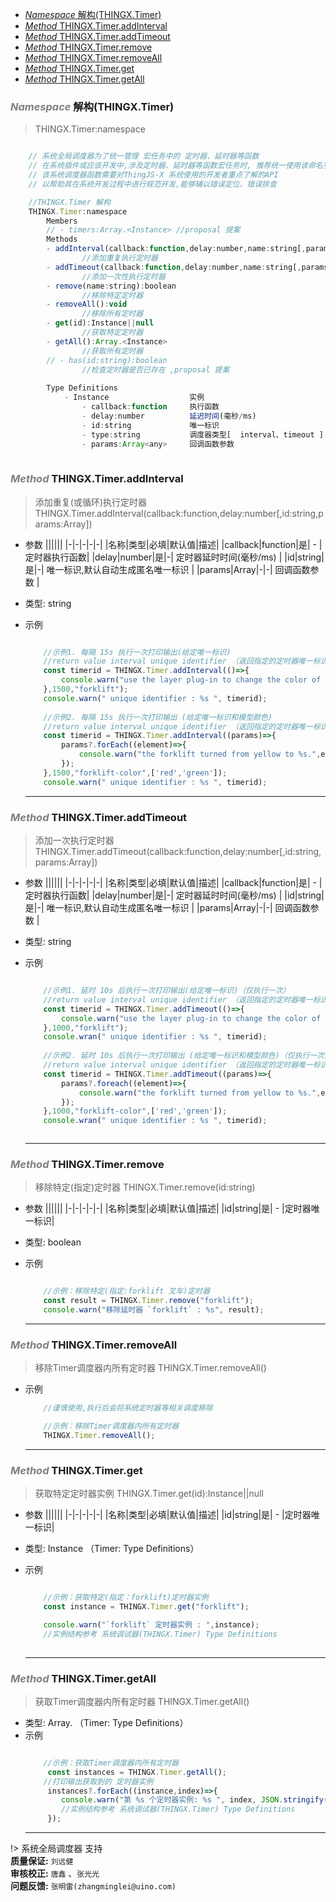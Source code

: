 
<!-- @import "[TOC]" {cmd="toc" depthFrom=1 depthTo=6 orderedList=false} -->

<!-- code_chunk_output -->

- [*Namespace*  解构(THINGX.Timer)](#namespace--解构thingxtimer)
- [*Method*  THINGX.Timer.addInterval](#method--thingxtimeraddinterval)
- [*Method*  THINGX.Timer.addTimeout](#method--thingxtimeraddtimeout)
- [*Method*  THINGX.Timer.remove](#method--thingxtimerremove)
- [*Method*  THINGX.Timer.removeAll](#method--thingxtimerremoveall)
- [*Method*  THINGX.Timer.get](#method--thingxtimerget)
- [*Method*  THINGX.Timer.getAll](#method--thingxtimergetall)
<!-- /code_chunk_output -->

###  *<a><font color="grey">Namespace</font></a>*  解构(THINGX.Timer)
> THINGX.Timer:namespace
```javascript

    // 系统全局调度器为了统一管理 宏任务中的 定时器、延时器等函数
    // 在系统插件或应该开发中,涉及定时器、延时器等函数宏任务时, 推荐统一使用该命名空间调度器进行管理使用
    // 该系统调度器函数需要对ThingJS-X 系统使用的开发者重点了解的API
    // 以帮助其在系统开发过程中进行规范开发,能够辅以错误定位、错误排查

    //THINGX.Timer 解构
    THINGX.Timer:namespace
        Members
        // - timers:Array.<Instance> //proposal 提案 
        Methods
        - addInterval(callback:function,delay:number,name:string[,params:any]):string     
                //添加重复执行定时器
        - addTimeout(callback:function,delay:number,name:string[,params:any]):string      
                //添加一次性执行定时器
        - remove(name:string):boolean                                                     
                //移除特定定时器
        - removeAll():void                                                              
                //移除所有定时器
        - get(id):Instance||null                                                        
                //获取特定定时器
        - getAll():Array.<Instance>                                                     
                //获取所有定时器
        // - has(id:string):boolean                                                     
                //检查定时器是否已存在 ,proposal 提案 
        
        Type Definitions
            - Instance                  实例
                - callback:function     执行函数
                - delay:number          延迟时间(毫秒/ms)
                - id:string             唯一标识
                - type:string           调度器类型[  interval、timeout ]
                - params:Array<any>     回调函数参数
                
```

### *<a><font color="grey">Method</font></a>*  THINGX.Timer.addInterval
> 添加重复(或循环)执行定时器 THINGX.Timer.addInterval(callback:function,delay:number[,id:string,params:Array<any>])
* 参数
  ||||||
  |-|-|-|-|-|
  |名称|类型|必填|默认值|描述|
  |callback|function|是| - |定时器执行函数|
  |delay|number|是|-| 定时器延时时间(毫秒/ms) |
  |id|string|是|-| 唯一标识,默认自动生成匿名唯一标识 |
  |params|Array<any>|-|-| 回调函数参数 |      
  	  
* 类型: string
* 示例
    ```javascript

        //示例1. 每隔 15s 执行一次打印输出(给定唯一标识)
        //return value interval unique identifier （返回指定的定时器唯一标识:forklift）
        const timerid = THINGX.Timer.addInterval(()=>{
            console.warn("use the layer plug-in to change the color of the forklift model.");
        },1500,"forklift");
        console.warn(" unique identifier : %s ", timerid);
        
        //示例2. 每隔 15s 执行一次打印输出 (给定唯一标识和模型颜色)
        //return value interval unique identifier （返回指定的定时器唯一标识:forklift-color）
        const timerid = THINGX.Timer.addInterval((params)=>{
            params?.forEach((element)=>{
                console.warn("the forklift turned from yellow to %s.",element);
            });      
        },1500,"forklift-color",['red','green']);
        console.warn(" unique identifier : %s ", timerid);

    ```
    ***

### *<a><font color="grey">Method</font></a>*  THINGX.Timer.addTimeout
> 添加一次执行定时器 THINGX.Timer.addTimeout(callback:function,delay:number[,id:string,params:Array<any>])
* 参数
  ||||||
  |-|-|-|-|-|
  |名称|类型|必填|默认值|描述|
  |callback|function|是| - |定时器执行函数|
  |delay|number|是|-| 定时器延时时间(毫秒/ms) |
  |id|string|是|-| 唯一标识,默认自动生成匿名唯一标识 |
  |params|Array<any>|-|-| 回调函数参数 |      
  	  
* 类型: string
* 示例
    ```javascript

        //示例1. 延时 10s 后执行一次打印输出(给定唯一标识)（仅执行一次）
        //return value interval unique identifier （返回指定的定时器唯一标识:forklift）
        const timerid = THINGX.Timer.addTimeout(()=>{
            console.warn("use the layer plug-in to change the color of the forklift model.");
        },1000,"forklift");
        console.wran(" unique identifier : %s ", timerid);
        
        //示例2. 延时 10s 后执行一次打印输出 (给定唯一标识和模型颜色)（仅执行一次）
        //return value interval unique identifier （返回指定的定时器唯一标识:forklift-color）
        const timerid = THINGX.Timer.addTimeout((params)=>{
            params?.foreach((element)=>{
                console.warn("the forklift turned from yellow to %s.",element);
            });      
        },1000,"forklift-color",['red','green']);
        console.wran(" unique identifier : %s ", timerid);



    ```
    ***

### *<a><font color="grey">Method</font></a>*  THINGX.Timer.remove
> 移除特定(指定)定时器 THINGX.Timer.remove(id:string)
* 参数
  ||||||
  |-|-|-|-|-|
  |名称|类型|必填|默认值|描述|
  |id|string|是| - |定时器唯一标识|   
  	  
* 类型: boolean
* 示例
    ```javascript

        //示例：移除特定(指定:forklift 叉车)定时器
        const result = THINGX.Timer.remove("forklift");
        console.warn("移除延时器 `forklift` : %s", result);
    
    ```
    ***

### *<a><font color="grey">Method</font></a>*  THINGX.Timer.removeAll
> 移除Timer调度器内所有定时器 THINGX.Timer.removeAll()
<!-- * 参数: 无
* 类型: 无 -->
* 示例
    ```javascript
        //谨慎使用,执行后会将系统定时器等相关调度移除

        //示例：移除Timer调度器内所有定时器
        THINGX.Timer.removeAll();

    ```
    ***

### *<a><font color="grey">Method</font></a>*  THINGX.Timer.get
> 获取特定定时器实例  THINGX.Timer.get(id):Instance||null   
* 参数
  ||||||
  |-|-|-|-|-|
  |名称|类型|必填|默认值|描述|
  |id|string|是| - |定时器唯一标识|   
  	  
* 类型: Instance （Timer: Type Definitions）
* 示例
    ```javascript

        //示例：获取特定(指定：forklift)定时器实例
        const instance = THINGX.Timer.get("forklift");

        console.warn("`forklift` 定时器实例 : ",instance);
        //实例结构参考 系统调试器(THINGX.Timer) Type Definitions
        
    ```
    ***

### *<a><font color="grey">Method</font></a>*  THINGX.Timer.getAll
> 获取Timer调度器内所有定时器 THINGX.Timer.getAll()
* 类型: Array.<Instance> （Timer: Type Definitions）
* 示例
    ```javascript

        //示例：获取Timer调度器内所有定时器
         const instances = THINGX.Timer.getAll();
        //打印输出获取到的 定时器实例
         instances?.forEach((instance,index)=>{
            console.warn("第 %s 个定时器实例: %s ", index, JSON.stringify(instance));
            //实例结构参考 系统调试器(THINGX.Timer) Type Definitions
         });

    ```
    ***

!> 系统全局调度器 支持   
**质量保证:** `刘远健`    
**审核校正:** `唐鑫` 、`张光光`  
**问题反馈:** `张明雷(zhangminglei@uino.com)`  
